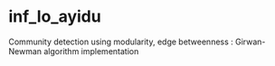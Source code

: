 # inf_lo_ayidu
Community detection using modularity, edge betweenness : Girwan-Newman algorithm implementation
